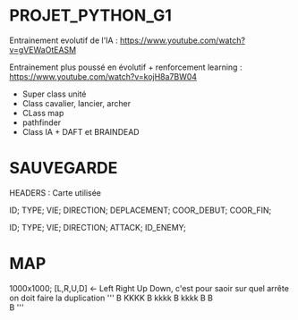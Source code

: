 # PROJET_PYTHON_G1

Entrainement evolutif de l'IA : https://www.youtube.com/watch?v=gVEWaOtEASM

Entrainement plus poussé en évolutif + renforcement learning : https://www.youtube.com/watch?v=kojH8a7BW04



* Super class unité
* Class cavalier, lancier, archer
* CLass map
* pathfinder
* Class IA + DAFT et BRAINDEAD


#  SAUVEGARDE 

HEADERS : Carte utilisée


ID; TYPE; VIE; DIRECTION; DEPLACEMENT; COOR_DEBUT; COOR_FIN;

ID; TYPE; VIE; DIRECTION; ATTACK; ID_ENEMY;

#  MAP 

1000x1000; [L,R,U,D] <- Left Right Up Down, c'est pour saoir sur quel arrête on doit faire la duplication
'''
      B
KKKK  B
kkkk  B
kkkk  B 
      B      
      B
'''
